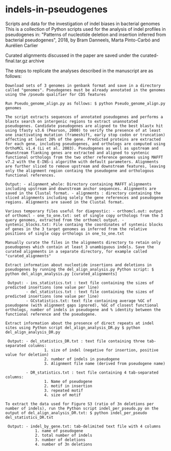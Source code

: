 # indels-in-pseudogenes
 Scripts and data for the investigation of indel biases in bacterial genomes 
This is a collection of Python scripts used for the analysis of indel profiles in pseudogenes in: "Patterns of nucleotide deletion and insertion inferred from bacterial pseudogenes", 2018, by Bram Danneels, Marta Pinto-Carbó and Aurélien Carlier

Curated alignments discussed in the paper are saved under the curated-final.tar.gz archive

The steps to replicate the analyses described in the manuscript are as follows:

    Download sets of 3 genomes in genbank format and save in a directory called "genomes". Pseudogenes must be already annotated in the genomes using the /pseudo qualifier for CDS features

    Run Pseudo_genome_align.py as follows: $ python Pseudo_genome_align.py genomes

    The script extracts sequences of annotated pseudogenes and performs a blastx search on intergenic regions to extract unannotated pseudogenes. Candidate pseudogenes are aligned to the best blastx hit using tfasty v3.6 (Pearson, 2000) to verify the presence of at least one inactivating mutation (frameshift, early stop codon or truncation) affecting at least 20% of the gene. Predicted proteins are extracted for each gene, including pseudogenes, and orthologs are computed using OrthoMCL v1.4 (Li et al. 2003). Pseudogenes as well as upstream and downstream flanking genes are extracted and aligned to syntenic functional orthologs from the two other reference genomes using MAFFT v7.2 with the E-INS-i algorithm with default parameters. Alignments are further sliced to remove upstream and downstream features, leaving only the alignment region containg the pseudogene and orthologous functional references.

    Output: - alignment_whole: Directory containing MAFFT alignments including upstream and downstream anchor sequences. Alignments are saved in the Clustal format. - alignments : directory containing the sliced alignments including solely the gene references and pseudogene regions. Alignments are saved in the Clustal format.

    Various temporary files useful for diagnostic: - orthomcl.out: output of orthomcl - one_to_one.txt: set of single copy orthologs from the 3 query genomes, extracted from the orthomcl output. - syntenic_blocks.txt: File containg the coordinates of syntenic blocks of genes in the 3 target genomes as inferred from the relative positions of single copy orthologs in one_to_one.txt

    Manually curate the files in the alignments directory to retain only pseudogenes which contain at least 3 unambiguous indels. Save the curated alignments in a separate directory, for example called "curated_alignments"

    Extract information about nucleotide insertions and deletions in pseudogenes by running the del_align_analysis.py Python script: $ python del_align_analysis.py [curated_alignments]

     Output: - ins_statistics.txt : text file containing the sizes of predicted insertions (one value per line)
             - del_statistics.txt : text file containing the sizes of predicted insertions (one value per line)
             - GCstatistics.txt: text file containing average %GC of pseudogene (with alignment gaps ignored), %GC of closest functional orthologs, number of indels in pseudogene and % identity between the functional reference and the pseudogene.  

    Extract information about the presence of direct repeats at indel sites using Python script del_align_analysis_DR.py $ python del_align_analysis_DR.py

     Output: - del_statistics_DR.txt : text file containing three tab-separated columns:
                     1. size of indel (negative for insertion, positive value for deletion)
                     2. number of indels in pseudogene
                     3. Alignment file name (derived from pseudogene name)
                     
             - DR_statistics.txt : text file containing 4 tab-separated columns:
                     1. Name of pseudogene
                     2. motif in insertion
                     3. repeated motif
                     4. size of motif

    To extract the data used for Figure S3 (ratio of 3n deletions per number of indels), run the Python script indel_per_pseudo.py on the output of del_align_analysis_DR.txt: $ python indel_per_pseudo del_statistics_DR.txt

     Output: - indel_by_gene.txt: tab-delimited text file with 4 columns
                 1. name of pseudogene
                 2. total number of indels
                 3. number of deletions
                 4. number of 3n deletions 

